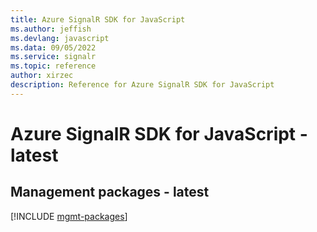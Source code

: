 ```yaml
---
title: Azure SignalR SDK for JavaScript
ms.author: jeffish
ms.devlang: javascript
ms.data: 09/05/2022
ms.service: signalr
ms.topic: reference
author: xirzec
description: Reference for Azure SignalR SDK for JavaScript
---
```

# Azure SignalR SDK for JavaScript - latest

## Management packages - latest
[!INCLUDE [mgmt-packages](signalr-mgmt-index.md)]
